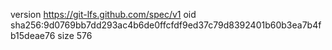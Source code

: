 version https://git-lfs.github.com/spec/v1
oid sha256:9d0769bb7dd293ac4b6de0ffcfdf9ed37c79d8392401b60b3ea7b4fb15deae76
size 576
